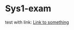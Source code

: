 # Sys1-exam
test with link: [Link to something](https://anvilproject.org/guides/content/creating-links)